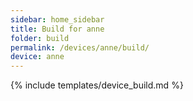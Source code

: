 ```yaml
---
sidebar: home_sidebar
title: Build for anne
folder: build
permalink: /devices/anne/build/
device: anne
---
```

{% include templates/device_build.md %}
